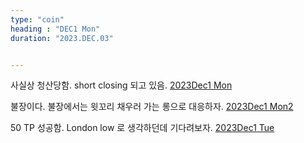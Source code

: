 ```yaml
---
type: "coin"
heading : "DEC1 Mon"
duration: "2023.DEC.03"


---
```

 




사실상 청산당함. short closing 되고 있음.
[2023Dec1 Mon](/todo/images/Document2023DEC1-Mon.pdf)



불장이다. 불장에서는 윗꼬리 채우러 가는 롱으로 대응하자. 
[2023Dec1 Mon2](/todo/images/Document2023DEC1-Mon-2.pdf)


50  TP 성공함. London low 로 생각하던데 기다려보자. 
[2023Dec1 Tue](/todo/images/Document2023DEC1-Tue.pdf)



